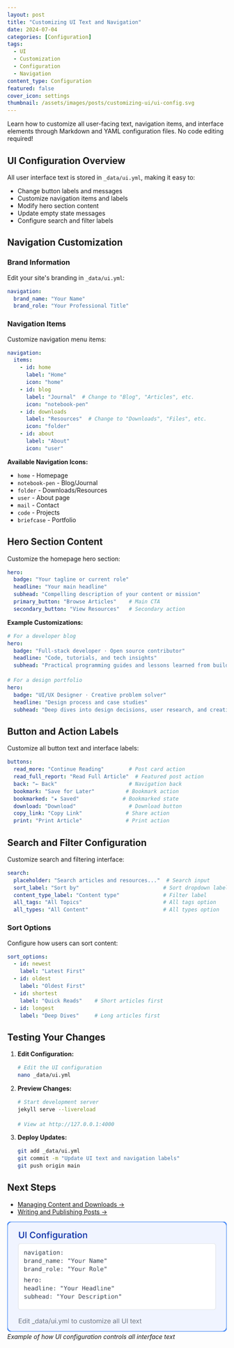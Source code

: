 ```yaml
---
layout: post
title: "Customizing UI Text and Navigation"
date: 2024-07-04
categories: [Configuration]
tags:
  - UI
  - Customization
  - Configuration
  - Navigation
content_type: Configuration
featured: false
cover_icon: settings
thumbnail: /assets/images/posts/customizing-ui/ui-config.svg
---
```


Learn how to customize all user-facing text, navigation items, and interface elements through Markdown and YAML configuration files. No code editing required!

## UI Configuration Overview

All user interface text is stored in `_data/ui.yml`, making it easy to:
- Change button labels and messages
- Customize navigation items and labels
- Modify hero section content
- Update empty state messages
- Configure search and filter labels

## Navigation Customization

### Brand Information
Edit your site's branding in `_data/ui.yml`:

```yaml
navigation:
  brand_name: "Your Name"
  brand_role: "Your Professional Title"
```

### Navigation Items
Customize navigation menu items:

```yaml
navigation:
  items:
    - id: home
      label: "Home"
      icon: "home"
    - id: blog
      label: "Journal"  # Change to "Blog", "Articles", etc.
      icon: "notebook-pen"
    - id: downloads
      label: "Resources"  # Change to "Downloads", "Files", etc.
      icon: "folder"
    - id: about
      label: "About"
      icon: "user"
```

**Available Navigation Icons:**
- `home` - Homepage
- `notebook-pen` - Blog/Journal
- `folder` - Downloads/Resources
- `user` - About page
- `mail` - Contact
- `code` - Projects
- `briefcase` - Portfolio

## Hero Section Content

Customize the homepage hero section:

```yaml
hero:
  badge: "Your tagline or current role"
  headline: "Your main headline"
  subhead: "Compelling description of your content or mission"
  primary_button: "Browse Articles"    # Main CTA
  secondary_button: "View Resources"   # Secondary action
```

**Example Customizations:**
```yaml
# For a developer blog
hero:
  badge: "Full-stack developer · Open source contributor"
  headline: "Code, tutorials, and tech insights"
  subhead: "Practical programming guides and lessons learned from building modern web applications."

# For a design portfolio
hero:
  badge: "UI/UX Designer · Creative problem solver"
  headline: "Design process and case studies"
  subhead: "Deep dives into design decisions, user research, and creating delightful digital experiences."
```

## Button and Action Labels

Customize all button text and interface labels:

```yaml
buttons:
  read_more: "Continue Reading"        # Post card action
  read_full_report: "Read Full Article"  # Featured post action
  back: "← Back"                       # Navigation back
  bookmark: "Save for Later"          # Bookmark action
  bookmarked: "★ Saved"              # Bookmarked state
  download: "Download"                 # Download button
  copy_link: "Copy Link"              # Share action
  print: "Print Article"              # Print action
```

## Search and Filter Configuration

Customize search and filtering interface:

```yaml
search:
  placeholder: "Search articles and resources..."  # Search input
  sort_label: "Sort by"                           # Sort dropdown label
  content_type_label: "Content type"              # Filter label
  all_tags: "All Topics"                          # All tags option
  all_types: "All Content"                        # All types option
```

### Sort Options
Configure how users can sort content:

```yaml
sort_options:
  - id: newest
    label: "Latest First"
  - id: oldest
    label: "Oldest First"
  - id: shortest
    label: "Quick Reads"    # Short articles first
  - id: longest
    label: "Deep Dives"     # Long articles first
```

## Testing Your Changes

1. **Edit Configuration:**
   ```bash
   # Edit the UI configuration
   nano _data/ui.yml
   ```

2. **Preview Changes:**
   ```bash
   # Start development server
   jekyll serve --livereload

   # View at http://127.0.0.1:4000
   ```

3. **Deploy Updates:**
   ```bash
   git add _data/ui.yml
   git commit -m "Update UI text and navigation labels"
   git push origin main
   ```

## Next Steps

- [Managing Content and Downloads →](/2024/11/18/managing-content-downloads)
- [Writing and Publishing Posts →](/2025/09/02/how-to-write-posts)

![UI configuration example](/assets/images/posts/customizing-ui/ui-config.svg)
*Example of how UI configuration controls all interface text*
